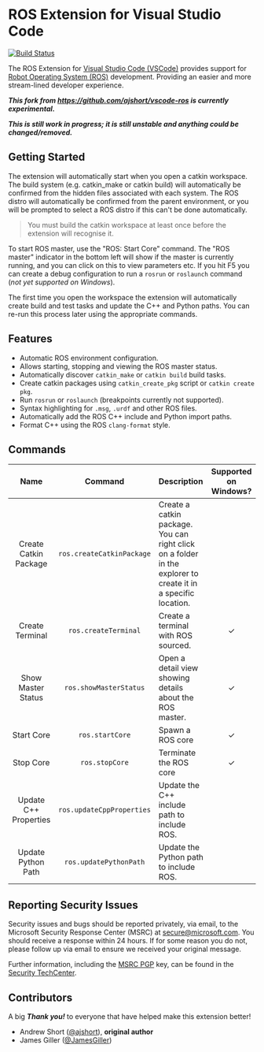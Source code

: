 # ROS Extension for Visual Studio Code

[![Build Status](https://dev.azure.com/kejxu/ROS%20on%20Windows/_apis/build/status/vscode-ros.ci-validation?branchName=master)](https://dev.azure.com/kejxu/ROS%20on%20Windows/_build/latest?definitionId=5&branchName=master)


The ROS Extension for [Visual Studio Code (VSCode)][vscode] provides support for [Robot Operating System (ROS)][ros] development. Providing an easier and more stream-lined developer experience.

***This fork from https://github.com/ajshort/vscode-ros is currently experimental.***

***This is still work in progress; it is still unstable and anything could be changed/removed.***

## Getting Started

The extension will automatically start when you open a catkin workspace.
The build system (e.g. catkin_make or catkin build) will automatically be confirmed from the hidden files associated with
each system.
The ROS distro will automatically be confirmed from the parent environment, or you will be prompted to select a ROS
distro if this can't be done automatically.

> You must build the catkin workspace at least once before the extension will recognise it.

To start ROS master, use the "ROS: Start Core" command. The "ROS master" indicator in the bottom left will show if the
master is currently running, and you can click on this to view parameters etc. If you hit F5 you can create a debug
configuration to run a `rosrun` or `roslaunch` command (*not yet supported on Windows*).

The first time you open the workspace the extension will automatically create build and test tasks and update the
C++ and Python paths. You can re-run this process later using the appropriate commands.

## Features

* Automatic ROS environment configuration.
* Allows starting, stopping and viewing the ROS master status.
* Automatically discover `catkin_make` or `catkin build` build tasks.
* Create catkin packages using `catkin_create_pkg` script or `catkin create pkg`.
* Run `rosrun` or `roslaunch` (breakpoints currently not supported).
* Syntax highlighting for `.msg`, `.urdf` and other ROS files.
* Automatically add the ROS C++ include and Python import paths.
* Format C++ using the ROS `clang-format` style.

## Commands

| Name | Command | Description | Supported on Windows? |
|:---:|:---:|:---|:---:|
| Create Catkin Package | `ros.createCatkinPackage` | Create a catkin package. You can right click on a folder in the explorer to create it in a specific location. | |
| Create Terminal | `ros.createTerminal` | Create a terminal with ROS sourced. | &check; |
| Show Master Status | `ros.showMasterStatus` | Open a detail view showing details about the ROS master. | &check; |
| Start Core | `ros.startCore` | Spawn a ROS core | &check; |
| Stop Core | `ros.stopCore` | Terminate the ROS core | &check; |
| Update C++ Properties | `ros.updateCppProperties` | Update the C++ include path to include ROS. | |
| Update Python Path | `ros.updatePythonPath` | Update the Python path to include ROS. | |

<!-- ## Roadmap -->

## Reporting Security Issues

Security issues and bugs should be reported privately, via email, to the Microsoft Security Response Center (MSRC) at [secure@microsoft.com](mailto:secure@microsoft.com). You should receive a response within 24 hours. If for some reason you do not, please follow up via email to ensure we received your original message.

Further information, including the [MSRC PGP](https://technet.microsoft.com/en-us/security/dn606155) key, can be found in the [Security TechCenter](https://technet.microsoft.com/en-us/security/default).

<!-- ## Data and Telemetry

The ROS Extension for Visual Studio Code collects usage data and sends it to Microsoft to help improve our products and services. Read our [privacy statement](https://privacy.microsoft.com/en-us/privacystatement) to learn more.

This extension respects the `telemetry.enableTelemetry` setting, learn more about [this option](https://code.visualstudio.com/docs/supporting/faq#_how-to-disable-telemetry-reporting). -->

## Contributors

A big ***Thank you!*** to everyone that have helped make this extension better!

- Andrew Short ([@ajshort](https://github.com/ajshort)), **original author**
- James Giller ([@JamesGiller](https://github.com/JamesGiller))

<!-- link to files -->
[changelog]: CHANGELOG.md
[contributing]: CONTRIBUTING.md

<!-- link to external sites -->
[ros]: http://ros.org
[vscode]: https://code.visualstudio.com
